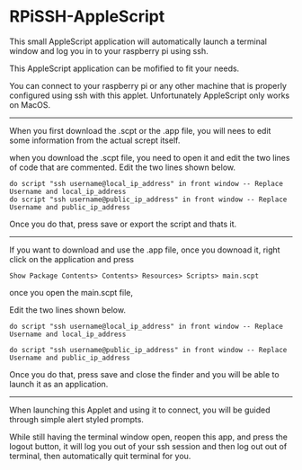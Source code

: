 # RPiSSH-AppleScript
This small AppleScript application will automatically launch a terminal window and log you in to your raspberry pi using ssh.

This AppleScript application can be mofified to fit your needs.

You can connect to your raspberry pi or any other machine that is properly configured using ssh with this applet. 
Unfortunately AppleScript only works on MacOS.

----------------------------------------------------------------------

When you first download the .scpt or the .app file, you will nees to edit some information from the actual scrept itself.

when you download the .scpt file, you need to open it and edit the two lines of code that are commented. 
Edit the two lines shown below.

    do script "ssh username@local_ip_address" in front window -- Replace Username and local_ip_address
    do script "ssh username@public_ip_address" in front window -- Replace Username and public_ip_address
    
Once you do that, press save or export the script and thats it. 

----------------------------------------------------------------------

If you want to download and use the .app file, once you downoad it, right click on the application and press

    Show Package Contents> Contents> Resources> Scripts> main.scpt
    
once you open the main.scpt file,

Edit the two lines shown below.

    do script "ssh username@local_ip_address" in front window -- Replace Username and local_ip_address
    
    do script "ssh username@public_ip_address" in front window -- Replace Username and public_ip_address
    
Once you do that, press save and close the finder and you will be able to launch it as an application.

----------------------------------------------------------------------

When launching this Applet and using it to connect, you will be guided through simple alert styled prompts.

While still having the terminal window open, reopen this app, and press the logout button, it will log you out of your ssh session and then log out out of terminal, then automatically quit terminal for you.
